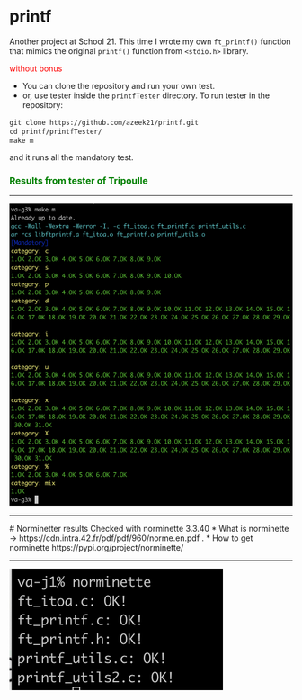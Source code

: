 # printf
Another project at School 21. This time I wrote my own ```ft_printf()``` function that mimics the original ```printf()```
function from ```<stdio.h>``` library.

<p style="color: red;"> without bonus </p>

* You can clone the repository and run your own test. 
* or, use tester inside the ```printfTester``` directory.
To run tester in the repository:

```
git clone https://github.com/azeek21/printf.git
cd printf/printfTester/
make m
```

and it runs all the mandatory test.

<h3 style="color: green;"> Results from tester of Tripoulle </h3>
<hr>
<img stlye="max-with: 500px; height: auto; with: auto;" src="Screen Shot 2021-10-29 at 7.10.28 PM.png" alt="Test results by printfTester" />
<hr>
# Norminetter results
Checked with norminette 3.3.40
* What is norminette -> https://cdn.intra.42.fr/pdf/pdf/960/norme.en.pdf .
* How to get norminette https://pypi.org/project/norminette/
<hr>
<img style="with: auto; height: auto; max-with: 400px;" src="Screen Shot 2021-10-30 at 4.44.12 PM.png" alt="Norminette results" />
